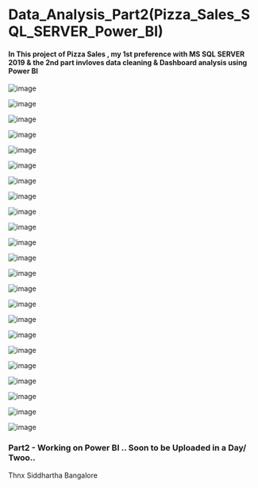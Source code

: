 # Data_Analysis_Part2(Pizza_Sales_SQL_SERVER_Power_BI)

#### In This project of Pizza Sales , my 1st preference with MS SQL SERVER 2019  & the 2nd part invloves data cleaning & Dashboard analysis using Power BI

![image](https://github.com/Siddhartha082/Data_Analysis_Part2-Pizza_Sales_SQL_SERVER_Power_BI-/assets/110781138/5f2543f0-d194-46a0-94d1-178b4f5645f0)

![image](https://github.com/Siddhartha082/Data_Analysis_Part2-Pizza_Sales_SQL_SERVER_Power_BI-/assets/110781138/037bfa15-ef1e-4f61-928c-368e94bc0bbf)

![image](https://github.com/Siddhartha082/Data_Analysis_Part2-Pizza_Sales_SQL_SERVER_Power_BI-/assets/110781138/ad038ef7-d1e2-40a1-8a9c-8c5dfd2f0cdf)

![image](https://github.com/Siddhartha082/Data_Analysis_Part2-Pizza_Sales_SQL_SERVER_Power_BI-/assets/110781138/689c72e1-2144-4b6a-84ea-2eba98e903bb)

![image](https://github.com/Siddhartha082/Data_Analysis_Part2-Pizza_Sales_SQL_SERVER_Power_BI-/assets/110781138/68dfcb96-9bef-4538-afad-aac7ccf87e63)

![image](https://github.com/Siddhartha082/Data_Analysis_Part2-Pizza_Sales_SQL_SERVER_Power_BI-/assets/110781138/4e79ac0c-7fc2-4617-a2ba-f57e9cb5b32c)

![image](https://github.com/Siddhartha082/Data_Analysis_Part2-Pizza_Sales_SQL_SERVER_Power_BI-/assets/110781138/5291b1c9-4115-4f54-87b4-0da76a192874)

![image](https://github.com/Siddhartha082/Data_Analysis_Part2-Pizza_Sales_SQL_SERVER_Power_BI-/assets/110781138/70378118-7d6f-4633-af08-fb84da70c841)

![image](https://github.com/Siddhartha082/Data_Analysis_Part2-Pizza_Sales_SQL_SERVER_Power_BI-/assets/110781138/9530bd26-a8df-4dc5-945d-02fdf4acee44)

![image](https://github.com/Siddhartha082/Data_Analysis_Part2-Pizza_Sales_SQL_SERVER_Power_BI-/assets/110781138/6d032799-e8fb-46b9-8362-a672410aa80a)

![image](https://github.com/Siddhartha082/Data_Analysis_Part2-Pizza_Sales_SQL_SERVER_Power_BI-/assets/110781138/0d5d1bba-dcb2-4d1d-93ec-a87df4e8546d)

![image](https://github.com/Siddhartha082/Data_Analysis_Part2-Pizza_Sales_SQL_SERVER_Power_BI-/assets/110781138/b5f36281-d201-4c20-9a53-4acc46ac7b4c)

![image](https://github.com/Siddhartha082/Data_Analysis_Part2-Pizza_Sales_SQL_SERVER_Power_BI-/assets/110781138/79bbb950-895b-469c-8437-b67ae73fdba7)

![image](https://github.com/Siddhartha082/Data_Analysis_Part2-Pizza_Sales_SQL_SERVER_Power_BI-/assets/110781138/fff29ef0-c09d-47e2-9d6e-10749a77c842)

![image](https://github.com/Siddhartha082/Data_Analysis_Part2-Pizza_Sales_SQL_SERVER_Power_BI-/assets/110781138/ca566608-58ae-4776-8503-684168d05a9f)

![image](https://github.com/Siddhartha082/Data_Analysis_Part2-Pizza_Sales_SQL_SERVER_Power_BI-/assets/110781138/7adedff6-c3f0-4bba-987e-9bbce87a9ef3)

![image](https://github.com/Siddhartha082/Data_Analysis_Part2-Pizza_Sales_SQL_SERVER_Power_BI-/assets/110781138/67b93434-1eb9-4f19-afa7-b05b6a59cef7)

![image](https://github.com/Siddhartha082/Data_Analysis_Part2-Pizza_Sales_SQL_SERVER_Power_BI-/assets/110781138/bc73c2f2-f233-42d5-8a3a-0956ed89004c)

![image](https://github.com/Siddhartha082/Data_Analysis_Part2-Pizza_Sales_SQL_SERVER_Power_BI-/assets/110781138/39781cb3-4c0c-4b1b-91c8-3df6e1c71064)

![image](https://github.com/Siddhartha082/Data_Analysis_Part2-Pizza_Sales_SQL_SERVER_Power_BI-/assets/110781138/36d4890c-45f5-4359-8a8c-f05bd31284b4)

![image](https://github.com/Siddhartha082/Data_Analysis_Part2-Pizza_Sales_SQL_SERVER_Power_BI-/assets/110781138/39925f29-36d9-4824-8fa8-edaea0708422)

![image](https://github.com/Siddhartha082/Data_Analysis_Part2-Pizza_Sales_SQL_SERVER_Power_BI-/assets/110781138/47fc8996-fbcc-4825-a31f-11863c37cf25)

![image](https://github.com/Siddhartha082/Data_Analysis_Part2-Pizza_Sales_SQL_SERVER_Power_BI-/assets/110781138/fdf9216c-a42c-4113-8a48-b2eb2393d8e6)


### Part2 - Working on Power BI .. Soon to be Uploaded in a Day/ Twoo..
Thnx
Siddhartha
Bangalore 













 
 
 
 
 
 
 
 
  

 
 
 
 
 

